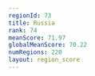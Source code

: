 ```yaml
---
regionId: 73
title: Russia
rank: 74
meanScore: 71.97
globalMeanScore: 70.22
numRegions: 220
layout: region_score
---
```

